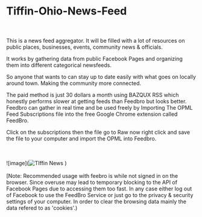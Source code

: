 # Tiffin-Ohio-News-Feed
<br></br>
This is a news feed aggregator. It will be filled with a lot of resources on public places, businesses, events, community news &amp; officials. 

It works by gathering data from public Facebook Pages and organizing them into different categorical newsfeeds. 

So anyone that wants to can stay up to date easily with what goes on locally around town. Making the community more connected. 

The paid method is just 30 dollars a month using BAZQUX RSS which honestly performs slower at getting feeds than Feedbro but looks better.
Feedbro can gather in real time and be used freely by Importing The OPML Feed Subscriptions file into the free Google Chrome extension called FeedBro.

Click on the subscriptions then the file go to Raw now right click and save the file to your computer and import the OPML into Feedbro.

<br></br>
![image](![TIffin News](https://user-images.githubusercontent.com/54013691/191852280-af548da6-ccff-4e3e-9b6e-43f9d137b500.png)
)
<br></br>
[Note: Recommended usage with feebro is while not signed in on the browser. Since overuse may lead to temporary blocking to the API of Facebook Pages due to accessing them too fast. In any case either log out of Facebook to use the FeedBro Service or just go to the privacy & security settings of your computer. In order to clear the browsing data mainly the data refered to as 'cookies'.)


